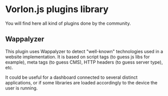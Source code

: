 # Vorlon.js plugins library

You will find here all kind of plugins done by the community.

## Wappalyzer
This plugin uses Wappalyzer to detect "well-known" technologies used in a website implementation. 
It is based on script tags (to guess js libs for example), meta tags (to guess CMS), HTTP headers (to guess server type), etc. 

It could be useful for a dashboard connected to several distinct applications, or if some libraries are loaded accordingly to the device the user is running. 
